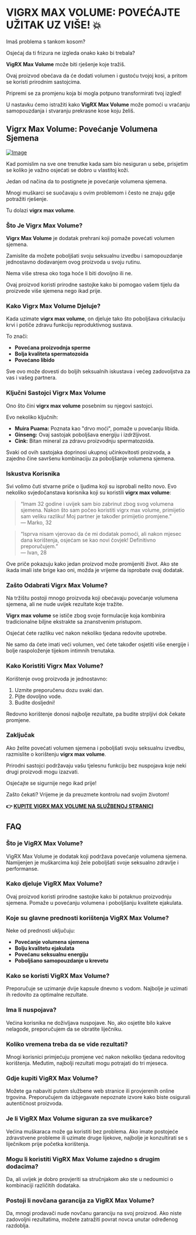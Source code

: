 # VIGRX MAX VOLUME: POVEĆAJTE UŽITAK UZ VIŠE! 💥

Imaš problema s tankom kosom? 

Osjećaj da ti frizura ne izgleda onako kako bi trebala? 

**VigRX Max Volume** može biti rješenje koje tražiš. 

Ovaj proizvod obećava da će dodati volumen i gustoću tvojoj kosi, a pritom se koristi prirodnim sastojcima. 

Pripremi se za promjenu koja bi mogla potpuno transformirati tvoj izgled! 

U nastavku ćemo istražiti kako **VigRX Max Volume** može pomoći u vraćanju samopouzdanja i stvaranju prekrasne kose koju želiš.

## Vigrx Max Volume: Povećanje Volumena Sjemena

[![Image](https://www2.sellhealth.com/566/vigrx_max_volume_1_1.jpg)](https://gchaffi.com/s9JmNpc4)

Kad pomislim na sve one trenutke kada sam bio nesiguran u sebe, prisjetim se koliko je važno osjećati se dobro u vlastitoj koži. 

Jedan od načina da to postignete je povećanje volumena sjemena. 

Mnogi muškarci se suočavaju s ovim problemom i često ne znaju gdje potražiti rješenje.

Tu dolazi **vigrx max volume**.

### Što Je Vigrx Max Volume?

**Vigrx Max Volume** je dodatak prehrani koji pomaže povećati volumen sjemena. 

Zamislite da možete poboljšati svoju seksualnu izvedbu i samopouzdanje jednostavno dodavanjem ovog proizvoda u svoju rutinu.

Nema više stresa oko toga hoće li biti dovoljno ili ne. 

Ovaj proizvod koristi prirodne sastojke kako bi pomogao vašem tijelu da proizvede više sjemena nego ikad prije.

### Kako Vigrx Max Volume Djeluje?

Kada uzimate **vigrx max volume**, on djeluje tako što poboljšava cirkulaciju krvi i potiče zdravu funkciju reproduktivnog sustava. 

To znači:

- **Povećana proizvodnja sperme**
- **Bolja kvaliteta spermatozoida**
- **Povećano libido**

Sve ovo može dovesti do boljih seksualnih iskustava i većeg zadovoljstva za vas i vašeg partnera.

### Ključni Sastojci Vigrx Max Volume

Ono što čini **vigrx max volume** posebnim su njegovi sastojci. 

Evo nekoliko ključnih:

- **Muira Puama:** Poznata kao "drvo moći", pomaže u povećanju libida.
- **Ginseng:** Ovaj sastojak poboljšava energiju i izdržljivost.
- **Cink:** Bitan mineral za zdravu proizvodnju spermatozoida.

Svaki od ovih sastojaka doprinosi ukupnoj učinkovitosti proizvoda, a zajedno čine savršenu kombinaciju za poboljšanje volumena sjemena.

### Iskustva Korisnika

Svi volimo čuti stvarne priče o ljudima koji su isprobali nešto novo. Evo nekoliko svjedočanstava korisnika koji su koristili **vigrx max volume**:

> “Imam 32 godine i uvijek sam bio zabrinut zbog svog volumena sjemena. Nakon što sam počeo koristiti vigrx max volume, primijetio sam veliku razliku! Moj partner je također primijetio promjene.”  
> — Marko, 32

> “Isprva nisam vjerovao da će mi dodatak pomoći, ali nakon mjesec dana korištenja, osjećam se kao novi čovjek! Definitivno preporučujem.”  
> — Ivan, 28

Ove priče pokazuju kako jedan proizvod može promijeniti život. Ako ste ikada imali iste brige kao oni, možda je vrijeme da isprobate ovaj dodatak.

### Zašto Odabrati Vigrx Max Volume?

Na tržištu postoji mnogo proizvoda koji obećavaju povećanje volumena sjemena, ali ne nude uvijek rezultate koje tražite. 

**Vigrx max volume** se ističe zbog svoje formulacije koja kombinira tradicionalne biljne ekstrakte sa znanstvenim pristupom.

Osjećat ćete razliku već nakon nekoliko tjedana redovite upotrebe.

Ne samo da ćete imati veći volumen, već ćete također osjetiti više energije i bolje raspoloženje tijekom intimnih trenutaka.

### Kako Koristiti Vigrx Max Volume?

Korištenje ovog proizvoda je jednostavno:

1. Uzmite preporučenu dozu svaki dan.
2. Pijte dovoljno vode.
3. Budite dosljedni!

Redovno korištenje donosi najbolje rezultate, pa budite strpljivi dok čekate promjene.

### Zaključak

Ako želite povećati volumen sjemena i poboljšati svoju seksualnu izvedbu, razmislite o korištenju **vigrx max volume**.

Prirodni sastojci podržavaju vašu tjelesnu funkciju bez nuspojava koje neki drugi proizvodi mogu izazvati.

Osjećajte se sigurnije nego ikad prije!

Zašto čekati? Vrijeme je da preuzmete kontrolu nad svojim životom!



**👉 [KUPITE VIGRX MAX VOLUME NA SLUŽBENOJ STRANICI](https://gchaffi.com/s9JmNpc4)**

## FAQ

### Što je VigRX Max Volume?
VigRX Max Volume je dodatak koji podržava povećanje volumena sjemena. Namijenjen je muškarcima koji žele poboljšati svoje seksualno zdravlje i performanse.

### Kako djeluje VigRX Max Volume?
Ovaj proizvod koristi prirodne sastojke kako bi potaknuo proizvodnju sjemena. Pomaže u povećanju volumena i poboljšanju kvalitete ejakulata.

### Koje su glavne prednosti korištenja VigRX Max Volume?
Neke od prednosti uključuju:
- **Povećanje volumena sjemena**
- **Bolju kvalitetu ejakulata**
- **Povećanu seksualnu energiju**
- **Poboljšano samopouzdanje u krevetu**

### Kako se koristi VigRX Max Volume?
Preporučuje se uzimanje dvije kapsule dnevno s vodom. Najbolje je uzimati ih redovito za optimalne rezultate.

### Ima li nuspojava?
Većina korisnika ne doživljava nuspojave. No, ako osjetite bilo kakve nelagode, preporučujem da se obratite liječniku.

### Koliko vremena treba da se vide rezultati?
Mnogi korisnici primjećuju promjene već nakon nekoliko tjedana redovitog korištenja. Međutim, najbolji rezultati mogu potrajati do tri mjeseca.

### Gdje kupiti VigRX Max Volume?
Možete ga nabaviti putem službene web stranice ili provjerenih online trgovina. Preporučujem da izbjegavate nepoznate izvore kako biste osigurali autentičnost proizvoda.

### Je li VigRX Max Volume siguran za sve muškarce?
Većina muškaraca može ga koristiti bez problema. Ako imate postojeće zdravstvene probleme ili uzimate druge lijekove, najbolje je konzultirati se s liječnikom prije početka korištenja.

### Mogu li koristiti VigRX Max Volume zajedno s drugim dodacima?
Da, ali uvijek je dobro provjeriti sa stručnjakom ako ste u nedoumici o kombinaciji različitih dodataka.

### Postoji li novčana garancija za VigRX Max Volume?
Da, mnogi prodavači nude novčanu garanciju na svoj proizvod. Ako niste zadovoljni rezultatima, možete zatražiti povrat novca unutar određenog razdoblja.